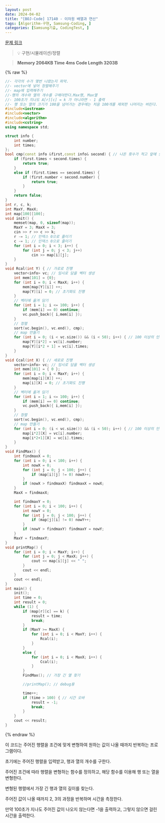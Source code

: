 ```yaml
---
layout: post
date: 2024-04-02
title: "[BOJ-Code] 17140 - 이차원 배열과 연산"
tags: [Algorithm-구현, Samsung-Coding, ]
categories: [Samsung기출, CodingTest, ]
---
```


[문제 링크](https://www.acmicpc.net/problem/17140)


> 💡 구현/시뮬레이션/정렬


> **Memory   2064KB                                   Time   4ms                               Code Length   3203B**



{% raw %}
```c++
//- 각각의 수가 몇번 나왔는지 파악.
//- vector에 넣어 정렬해주기
//- map에 입력해주기
//-행의 개수와 열의 개수를 구해야한다.Max행, Max열
//- 100초가 지나도 A[r][c] = k 가 아니라면 - 1 출력
//- 행 또는 열의 크기가 100을 넘어가는 경우에는 처음 100개를 제외한 나머지는 버린다.
#include<iostream>
#include<vector>
#include<algorithm>
#include<cstring>
using namespace std;

struct info {
	int number;
	int times;
};
bool cmp(const info &first,const info& second) { // 나온 횟수가 적고 앞에 숫자가 작은 순대로
	if (first.times < second.times) {
		return true;
	}
	else if (first.times == second.times) {
		if (first.number < second.number) {
			return true;
		}
	}
	return false;
}
int r, c, k;
int MaxY, MaxX;
int map[100][100];
void init() {
	memset(map, 0, sizeof(map));
	MaxY = 3; MaxX = 3;
	cin >> r >> c >> k;
	r -= 1; // 인덱스 0으로 줄이기
	c -= 1; // 인덱스 0으로 줄이기
	for (int i = 0; i < 3; i++) {
		for (int j = 0; j < 3; j++)
			cin >> map[i][j];
	}
}
void Rcal(int Y) { // 가로로 진행
	vector<info> vc; // 임시로 담을 벡터 생성
	int mem[101] = {0};
	for (int i = 0; i < MaxX; i++) {
		mem[map[Y][i]] ++;
		map[Y][i] = 0; // 초기화도 진행
	}
	// 벡터에 옮겨 담기
	for (int i = 1; i <= 100; i++) {
		if (mem[i] == 0) continue;
		vc.push_back({ i,mem[i] });
	}
	// 정렬
	sort(vc.begin(), vc.end(), cmp);
	// map 만들기
	for (int i = 0; (i < vc.size()) && (i < 50); i++) { // 100 이상의 인덱스는 버림.
		map[Y][i*2] = vc[i].number;
		map[Y][i*2 + 1] = vc[i].times;
	}
}
void Ccal(int X) { // 세로로 진행
	vector<info> vc; // 임시로 담을 벡터 생성
	int mem[101] = { 0 };
	for (int i = 0; i < MaxY; i++) {
		mem[map[i][X]] ++;
		map[i][X] = 0; // 초기화도 진행
	}
	// 벡터에 옮겨 담기
	for (int i = 1; i <= 100; i++) {
		if (mem[i] == 0) continue;
		vc.push_back({ i,mem[i] });
	}
	// 정렬
	sort(vc.begin(), vc.end(), cmp);
	// map 만들기
	for (int i = 0; (i < vc.size()) && (i < 50); i++) { // 100 이상의 인덱스는 버림.
		map[i*2][X] = vc[i].number;
		map[i*2+1][X] = vc[i].times;
	}
}
void FindMax() {
	int findmaxX = 0;
	for (int i = 0; i < 100; i++) {
		int nowX = 0;
		for (int j = 0; j < 100; j++) {
			if (map[i][j] != 0) nowX++;
		}
		if (nowX > findmaxX) findmaxX = nowX;
	}
	MaxX = findmaxX;

	int findmaxY = 0;
	for (int i = 0; i < 100; i++) {
		int nowY = 0; 
		for (int j = 0; j < 100; j++) {
			if (map[j][i] != 0) nowY++;
		}
		if (nowY > findmaxY) findmaxY = nowY;
	}
	MaxY = findmaxY;
}
void printMap() {
	for (int i = 0; i < MaxY; i++) {
		for (int j = 0; j < MaxX; j++) {
			cout << map[i][j] << " ";
		}
		cout << endl;
	}
	cout << endl;
}
int main() {
	init();
	int time = 0;
	int result = 0;
	while (1) {
		if (map[r][c] == k) {
			result = time;
			break;
		}
		if (MaxY >= MaxX) {
			for (int i = 0; i < MaxY; i++) {
				Rcal(i);
			}
		}
		else {
			for (int i = 0; i < MaxX; i++) {
				Ccal(i);
			}
		}
		FindMax(); // 가장 긴 열 찾기

		//printMap(); // debug용

		time++;
		if (time > 100) { // 시간 오바
			result = -1;
			break;
		}
	}
	cout << result;
}
```
{% endraw %}



이 코드는 주어진 행렬을 조건에 맞게 변형하여 원하는 값이 나올 때까지 반복하는 프로그램이다.

초기에는 주어진 행렬을 입력받고, 행과 열의 개수를 구한다.

주어진 조건에 따라 행렬을 변형하는 함수를 정의하고, 해당 함수를 이용해 행 또는 열을 변형한다.

변형된 행렬에서 가장 긴 행과 열의 길이를 찾는다.

주어진 값이 나올 때까지 2, 3의 과정을 반복하며 시간을 측정한다.

만약 100초가 지나도 주어진 값이 나오지 않는다면 -1을 출력하고, 그렇지 않으면 걸린 시간을 출력한다.

